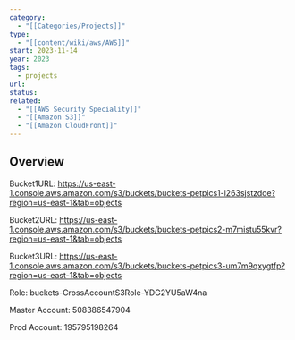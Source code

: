 ```yaml
---
category:
  - "[[Categories/Projects]]"
type:
  - "[[content/wiki/aws/AWS]]"
start: 2023-11-14
year: 2023
tags:
  - projects
url: 
status: 
related:
  - "[[AWS Security Speciality]]"
  - "[[Amazon S3]]"
  - "[[Amazon CloudFront]]"
---
```

## Overview

Bucket1URL: https://us-east-1.console.aws.amazon.com/s3/buckets/buckets-petpics1-l263sjstzdoe?region=us-east-1&tab=objects

Bucket2URL: https://us-east-1.console.aws.amazon.com/s3/buckets/buckets-petpics2-m7mistu55kvr?region=us-east-1&tab=objects

Bucket3URL: https://us-east-1.console.aws.amazon.com/s3/buckets/buckets-petpics3-um7m9qxygtfp?region=us-east-1&tab=objects

Role: buckets-CrossAccountS3Role-YDG2YU5aW4na


Master Account: 508386547904

Prod Account: 195795198264